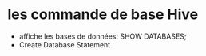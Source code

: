 # les commande de base Hive

* affiche les bases de données:
      SHOW DATABASES;
* Create Database Statement
